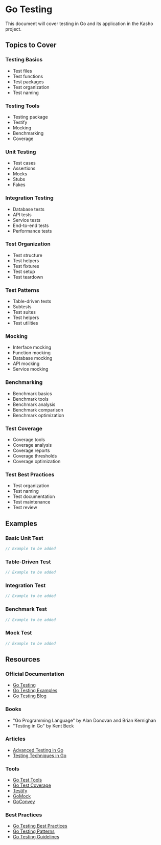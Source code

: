 # Go Testing

This document will cover testing in Go and its application in the Kasho project.

## Topics to Cover

### Testing Basics
- Test files
- Test functions
- Test packages
- Test organization
- Test naming

### Testing Tools
- Testing package
- Testify
- Mocking
- Benchmarking
- Coverage

### Unit Testing
- Test cases
- Assertions
- Mocks
- Stubs
- Fakes

### Integration Testing
- Database tests
- API tests
- Service tests
- End-to-end tests
- Performance tests

### Test Organization
- Test structure
- Test helpers
- Test fixtures
- Test setup
- Test teardown

### Test Patterns
- Table-driven tests
- Subtests
- Test suites
- Test helpers
- Test utilities

### Mocking
- Interface mocking
- Function mocking
- Database mocking
- API mocking
- Service mocking

### Benchmarking
- Benchmark basics
- Benchmark tools
- Benchmark analysis
- Benchmark comparison
- Benchmark optimization

### Test Coverage
- Coverage tools
- Coverage analysis
- Coverage reports
- Coverage thresholds
- Coverage optimization

### Test Best Practices
- Test organization
- Test naming
- Test documentation
- Test maintenance
- Test review

## Examples

### Basic Unit Test
```go
// Example to be added
```

### Table-Driven Test
```go
// Example to be added
```

### Integration Test
```go
// Example to be added
```

### Benchmark Test
```go
// Example to be added
```

### Mock Test
```go
// Example to be added
```

## Resources

### Official Documentation
- [Go Testing](https://golang.org/pkg/testing/)
- [Go Testing Examples](https://golang.org/pkg/testing/#hdr-Examples)
- [Go Testing Blog](https://blog.golang.org/examples)

### Books
- "Go Programming Language" by Alan Donovan and Brian Kernighan
- "Testing in Go" by Kent Beck

### Articles
- [Advanced Testing in Go](https://blog.golang.org/subtests)
- [Testing Techniques in Go](https://blog.golang.org/examples)

### Tools
- [Go Test Tools](https://pkg.go.dev/golang.org/x/tools)
- [Go Test Coverage](https://blog.golang.org/cover)
- [Testify](https://github.com/stretchr/testify)
- [GoMock](https://github.com/golang/mock)
- [GoConvey](https://github.com/smartystreets/goconvey)

### Best Practices
- [Go Testing Best Practices](https://golang.org/doc/effective_go#testing)
- [Go Testing Patterns](https://github.com/golang/go/wiki/TableDrivenTests)
- [Go Testing Guidelines](https://github.com/golang/go/wiki/CodeReviewComments#tests) 
